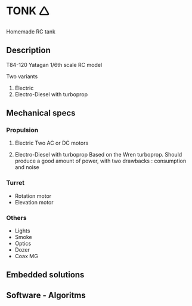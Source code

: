 # TONK 🛆
Homemade RC tank

## Description 

T84-120 Yatagan 
1/6th scale RC model

Two variants 
1) Electric
2) Electro-Diesel with turboprop

## Mechanical specs

### Propulsion

1) Electric
   Two AC or DC motors 

2) Electro-Diesel with turboprop
   Based on the Wren turboprop. Should produce a good amount of power, with two drawbacks : consumption and noise

### Turret

* Rotation motor
* Elevation motor

### Others

* Lights
* Smoke
* Optics
* Dozer
* Coax MG

## Embedded solutions 

## Software - Algoritms


